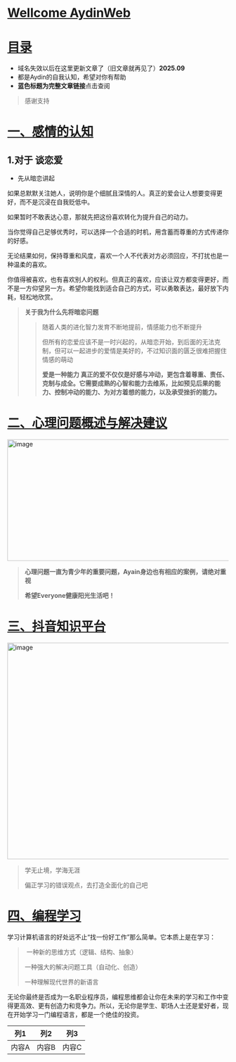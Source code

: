 # [Wellcome AydinWeb](https://github.com/Aydin0118)

# [目录](目录.md)

* 域名失效以后在这里更新文章了（旧文章就再见了）**2025.09**
* 都是Aydin的自我认知，希望对你有帮助
* **蓝色标题为完整文章链接**点击查阅
>感谢支持


# [一、感情的认知](01.md)


## **1.对于 谈恋爱**

* 先从暗恋讲起
  
如果总默默关注她人，说明你是个细腻且深情的人。​​真正的爱会让人想要变得更好，而不是沉浸在自我贬低中​​。

如果暂时不敢表达心意，那就先把这份喜欢转化为​​提升自己的动力​​。

当你觉得自己足够优秀时，可以选择一个合适的时机，用​​含蓄而尊重的方式​​传递你的好感。

无论结果如何，​​保持尊重和风度​​，喜欢一个人不代表对方必须回应，不打扰也是一种温柔的喜欢。

你值得被喜欢，也有喜欢别人的权利。但真正的喜欢，应该让双方都变得更好，而不是一方仰望另一方。希望你能找到适合自己的方式，可以勇敢表达，最好放下内耗，轻松地欣赏。




>**关于我为什么先将暗恋问题**
>>随着人类的进化智力发育不断地提前，情感能力也不断提升
>>
>>但所有的恋爱应该不是一时兴起的，从暗恋开始，到后面的无法克制，但可以一起进步的爱情是美好的，不过知识面的匮乏很难把握住情感的萌动
>>
>>**爱是一种能力
真正的爱不仅仅是好感与冲动，更包含着​​尊重、责任、克制与成全​​
。它需要成熟的心智和能力去维系，比如​​预见后果的能力、控制冲动的能力、为对方着想的能力，以及承受挫折的能力​​
。**


# [二、心理问题概述与解决建议](心理问题.md)
<img width="894" height="276" alt="image" src="https://github.com/user-attachments/assets/bd7981ca-4357-4200-9ddf-fafbe9c919c8" />

>**心理问题一直为青少年的重要问题，Ayain身边也有相应的案例，请绝对重视**
>
>**希望Everyone健康阳光生活吧！**
>


# [三、抖音知识平台](抖音学习.md)

<img width="1045" height="492" alt="image" src="https://github.com/user-attachments/assets/5f2988f5-7883-4219-97b2-d430c77bc641" />


>学无止境，学海无涯
>
>偏正学习的错误观点，去打造全面化的自己吧


# [四、编程学习](编程学习.md)
学习计算机语言的好处远不止“找一份好工作”那么简单。它本质上是在学习：

>​​ 一种新的思维方式​​（逻辑、结构、抽象）
>
> 一种强大的解决问题工具​​（自动化、创造）
>
> 一种理解现代世界的新语言​​ 

无论你最终是否成为一名职业程序员，编程思维都会让你在未来的学习和工作中变得更高效、更有创造力和竞争力。
​​所以，无论你是学生、职场人士还是爱好者，现在开始学习一门编程语言，都是一个绝佳的投资。​


| 列1       | 列2       | 列3       |
| - | - |-|
| 内容A     |  内容B    |     内容C |


